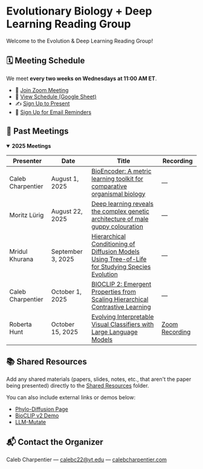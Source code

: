 # Evolutionary Biology + Deep Learning Reading Group

Welcome to the Evolution & Deep Learning Reading Group! 

## 🗓️ Meeting Schedule

We meet **every two weeks on Wednesdays at 11:00 AM ET**.
- 🔗 <a href="https://virginiatech.zoom.us/j/86992753213" target="_blank">Join Zoom Meeting</a>
- 📄 <a href="https://docs.google.com/spreadsheets/d/1uqp2_1peLV_NcHBIz04vkFiuoQcicO3cGsC2C95oI6k/edit?resourcekey=&gid=969815788#gid=969815788" target="_blank">View Schedule (Google Sheet)</a>
- ✍️ <a href="https://docs.google.com/forms/d/e/1FAIpQLScPVSTP80DcOLTd-GD0oKny_pHWmbM2Nj1VUlsyx8cFgrPNCw/viewform?usp=header" target="_blank">Sign Up to Present</a>
- 📧 <a href="https://docs.google.com/forms/d/e/1FAIpQLSeHmoINx9zeFMIkfOXSzP__ZgRImnE_tXe8r7QexDbITwr1CQ/viewform?usp=header" target="_blank">Sign Up for Email Reminders</a>

## 🧾 Past Meetings

<details open>
<summary><strong>2025 Meetings</strong></summary>

| Presenter | Date | Title | Recording |
|------------|------|--------|------------|
| Caleb Charpentier | August 1, 2025 | <a href="https://drive.google.com/open?id=1OCsLgJZdTH_F8MxBOUzjrPHf8u1O-bmX" target="_blank">BioEncoder: A metric learning toolkit for comparative organismal biology</a> | — |
| Moritz Lürig | August 22, 2025 | <a href="https://drive.google.com/file/d/1mroPfVVXEe2Ski9Ll6MQcjtfFQwr8VPA/view?usp=drive_link" target="_blank">Deep learning reveals the complex genetic architecture of male guppy colouration</a> | — |
| Mridul Khurana | September 3, 2025 | <a href="https://drive.google.com/file/d/1oj6h62g5zUjVQ5QmmRkYyKe-bQzmdeNc/view?usp=drive_link" target="_blank">Hierarchical Conditioning of Diffusion Models Using Tree-of-Life for Studying Species Evolution</a> | — |
| Caleb Charpentier | October 1, 2025 | <a href="https://drive.google.com/file/d/1f_gBWdMPrb1Iz5iAL8VLCPWba81XTCCn/view" target="_blank">BIOCLIP 2: Emergent Properties from Scaling Hierarchical Contrastive Learning</a> | — |
| Roberta Hunt | October 15, 2025 | <a href="https://drive.google.com/file/d/1cAHLvxd4Jg4zXVFWARj1NUWEwnt9m1G3/view" target="_blank">Evolving Interpretable Visual Classifiers with Large Language Models</a> | <a href="https://virginiatech.zoom.us/rec/share/jHMOtbAwc2gFEPPAHByUUF5_8cAxK8C72pMc7JY7obMixWK6ju55A7qsQVkOqy2P.6lyoS_iwn_ymeOPM" target="_blank">Zoom Recording</a> |

</details>

## 📚 Shared Resources

Add any shared materials (papers, slides, notes, etc., that aren't the paper being presented) directly to the <a href="https://github.com/calcharp/Evolution-Deep-Learning-Reading-Group/tree/main/Shared%20Resources" target="_blank">Shared Resources</a> folder.

You can also include external links or demos below:
- <a href="https://imageomics.github.io/phylo-diffusion/" target="_blank">Phylo-Diffusion Page</a>
- <a href="https://huggingface.co/spaces/imageomics/bioclip-2-demo" target="_blank">BioCLIP v2 Demo</a>
- <a href="https://llm-mutate.cs.columbia.edu/#method" target="_blank">LLM-Mutate</a>

## 📬 Contact the Organizer
Caleb Charpentier — calebc22@vt.edu — <a href="https://calebcharpentier.com/" target="_blank">calebcharpentier.com</a>

